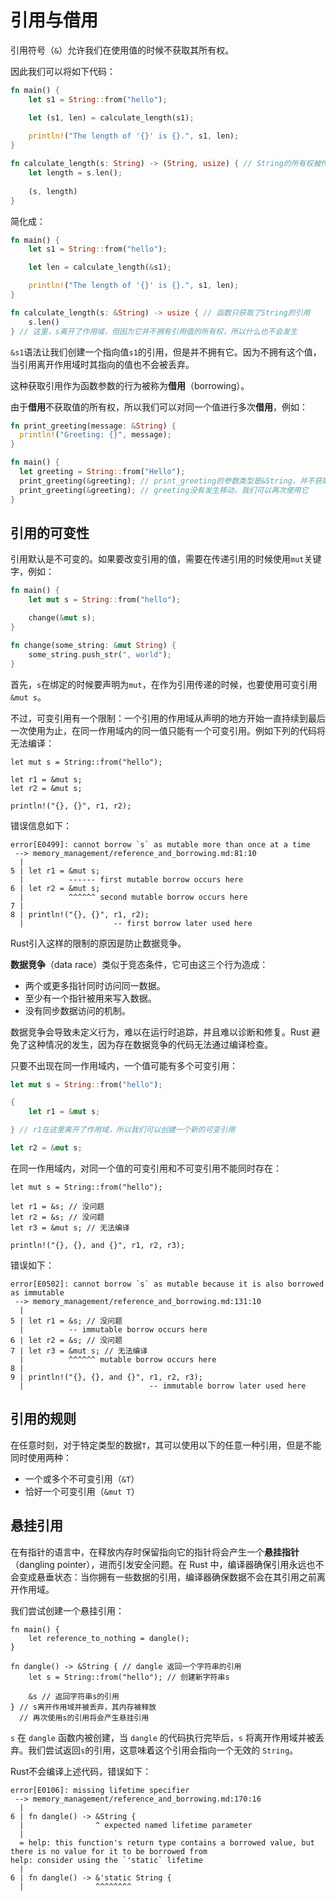 # 引用与借用

引用符号（`&`）允许我们在使用值的时候不获取其所有权。

因此我们可以将如下代码：

```rust
fn main() {
    let s1 = String::from("hello");

    let (s1, len) = calculate_length(s1);
    
    println!("The length of '{}' is {}.", s1, len);
}

fn calculate_length(s: String) -> (String, usize) { // String的所有权被传入，再传出函数
    let length = s.len();
    
    (s, length)
}
```

简化成：

```rust
fn main() {
    let s1 = String::from("hello");

    let len = calculate_length(&s1);

    println!("The length of '{}' is {}.", s1, len);
}

fn calculate_length(s: &String) -> usize { // 函数只获取了String的引用
    s.len()
} // 这里，s离开了作用域，但因为它并不拥有引用值的所有权，所以什么也不会发生
```

`&s1`语法让我们创建一个指向值`s1`的引用，但是并不拥有它。因为不拥有这个值，当引用离开作用域时其指向的值也不会被丢弃。

这种获取引用作为函数参数的行为被称为**借用**（borrowing）。

由于**借用**不获取值的所有权，所以我们可以对同一个值进行多次**借用**，例如：

```rust
fn print_greeting(message: &String) {
  println!("Greeting: {}", message);
}

fn main() {
  let greeting = String::from("Hello");
  print_greeting(&greeting); // print_greeting的参数类型是&String，并不获取String的所有权，所以我们在此借用greeting
  print_greeting(&greeting); // greeting没有发生移动，我们可以再次使用它
}
```

## 引用的可变性

引用默认是不可变的。如果要改变引用的值，需要在传递引用的时候使用`mut`关键字，例如：

```rust
fn main() {
    let mut s = String::from("hello");

    change(&mut s);
}

fn change(some_string: &mut String) {
    some_string.push_str(", world");
}
```

首先，`s`在绑定的时候要声明为`mut`，在作为引用传递的时候，也要使用可变引用`&mut s`。

不过，可变引用有一个限制：一个引用的作用域从声明的地方开始一直持续到最后一次使用为止，在同一作用域内的同一值只能有一个可变引用。例如下列的代码将无法编译：

```rust,ignore,does_not_compile
let mut s = String::from("hello");

let r1 = &mut s;
let r2 = &mut s;

println!("{}, {}", r1, r2);
```

错误信息如下：

```shell
error[E0499]: cannot borrow `s` as mutable more than once at a time
 --> memory_management/reference_and_borrowing.md:81:10
  |
5 | let r1 = &mut s;
  |          ------ first mutable borrow occurs here
6 | let r2 = &mut s;
  |          ^^^^^^ second mutable borrow occurs here
7 |
8 | println!("{}, {}", r1, r2);
  |                    -- first borrow later used here
```

Rust引入这样的限制的原因是防止数据竞争。

**数据竞争**（data race）类似于竞态条件，它可由这三个行为造成：

- 两个或更多指针同时访问同一数据。
- 至少有一个指针被用来写入数据。
- 没有同步数据访问的机制。

数据竞争会导致未定义行为，难以在运行时追踪，并且难以诊断和修复。Rust 避免了这种情况的发生，因为存在数据竞争的代码无法通过编译检查。

只要不出现在同一作用域内，一个值可能有多个可变引用：

```rust
let mut s = String::from("hello");

{
    let r1 = &mut s;

} // r1在这里离开了作用域，所以我们可以创建一个新的可变引用

let r2 = &mut s;
```

在同一作用域内，对同一个值的可变引用和不可变引用不能同时存在：

```rust,ignore,does_not_compile
let mut s = String::from("hello");

let r1 = &s; // 没问题
let r2 = &s; // 没问题
let r3 = &mut s; // 无法编译

println!("{}, {}, and {}", r1, r2, r3);
```

错误如下：

```shell
error[E0502]: cannot borrow `s` as mutable because it is also borrowed as immutable
 --> memory_management/reference_and_borrowing.md:131:10
  |
5 | let r1 = &s; // 没问题
  |          -- immutable borrow occurs here
6 | let r2 = &s; // 没问题
7 | let r3 = &mut s; // 无法编译
  |          ^^^^^^ mutable borrow occurs here
8 |
9 | println!("{}, {}, and {}", r1, r2, r3);
  |                            -- immutable borrow later used here
```

## 引用的规则

在任意时刻，对于特定类型的数据`T`，其可以使用以下的任意一种引用，但是不能同时使用两种：

- 一个或多个不可变引用（`&T`）
- 恰好一个可变引用（`&mut T`）

## 悬挂引用

在有指针的语言中，在释放内存时保留指向它的指针将会产生一个**悬挂指针**（dangling pointer），进而引发安全问题。在 Rust 中，编译器确保引用永远也不会变成悬垂状态：当你拥有一些数据的引用，编译器确保数据不会在其引用之前离开作用域。

我们尝试创建一个悬挂引用：

```rust,ignore,does_not_compile
fn main() {
    let reference_to_nothing = dangle();
}

fn dangle() -> &String { // dangle 返回一个字符串的引用
    let s = String::from("hello"); // 创建新字符串s

    &s // 返回字符串s的引用
} // s离开作用域并被丢弃，其内存被释放
  // 再次使用s的引用将会产生悬挂引用
```

 `s` 在 `dangle` 函数内被创建，当 `dangle` 的代码执行完毕后，`s` 将离开作用域并被丢弃。我们尝试返回`s`的引用，这意味着这个引用会指向一个无效的 `String`。

Rust不会编译上述代码，错误如下：

```shell
error[E0106]: missing lifetime specifier
 --> memory_management/reference_and_borrowing.md:170:16
  |
6 | fn dangle() -> &String {
  |                ^ expected named lifetime parameter
  |
  = help: this function's return type contains a borrowed value, but there is no value for it to be borrowed from
help: consider using the `'static` lifetime
  |
6 | fn dangle() -> &'static String {
  |                ^^^^^^^^
```

